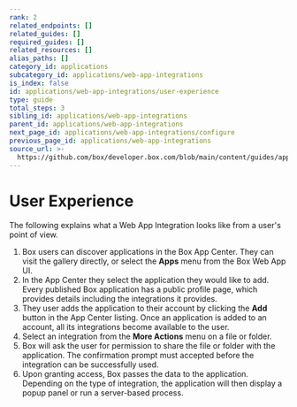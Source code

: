 ```yaml
---
rank: 2
related_endpoints: []
related_guides: []
required_guides: []
related_resources: []
alias_paths: []
category_id: applications
subcategory_id: applications/web-app-integrations
is_index: false
id: applications/web-app-integrations/user-experience
type: guide
total_steps: 3
sibling_id: applications/web-app-integrations
parent_id: applications/web-app-integrations
next_page_id: applications/web-app-integrations/configure
previous_page_id: applications/web-app-integrations
source_url: >-
  https://github.com/box/developer.box.com/blob/main/content/guides/applications/web-app-integrations/user-experience.md
---
```

# User Experience

The following explains what a Web App Integration looks like from a user's point
of view.

1. Box users can discover applications in the Box App Center. They can visit
the gallery directly, or select the **Apps** menu from the Box Web App UI.
2. In the App Center they select the application they would like to add. Every
published Box application has a public profile page, which provides details
including the integrations it provides.
3. They user adds the application to their account by clicking the **Add**
button in the App Center listing. Once an application is added to an
account, all its integrations become available to the user.
4. Select an integration from the **More Actions** menu on a file or folder.
5. Box will ask the user for permission to share the file or folder with the
application. The confirmation prompt must accepted before the integration can
be successfully used.
6. Upon granting access, Box passes the data to the application. Depending on
the type of integration, the application will then display a popup panel or
run a server-based process.